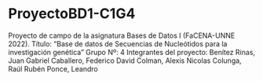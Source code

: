# ProyectoBD1-C1G4
Proyecto de campo de la asignatura Bases de Datos I (FaCENA-UNNE 2022).
Título: “Base de datos de Secuencias de Nucleótidos para la investigación genética”
Grupo Nº: 4
Integrantes del proyecto: Benítez Rinas, Juan Gabriel
                          Caballero, Federico David 
                          Colman, Alexis Nicolas
                          Colunga, Raúl Rubén 
                          Ponce, Leandro 
                          
